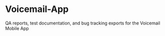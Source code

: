 # Voicemail-App
QA reports, test documentation, and bug tracking exports for the Voicemail Mobile App
